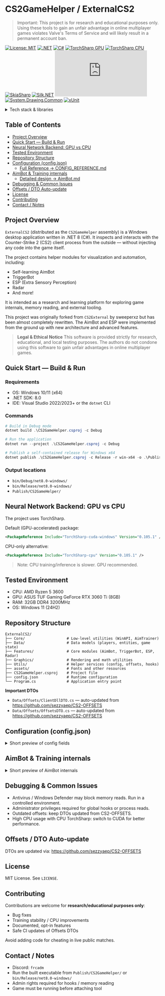 # CS2GameHelper / ExternalCS2

> Important: This project is for research and educational purposes only. Using these tools to gain an unfair advantage in online multiplayer games violates Valve's Terms of Service and will likely result in a permanent account ban.

[![License: MIT](https://img.shields.io/badge/license-MIT-blue.svg)](LICENSE)
[![.NET](https://img.shields.io/badge/.NET-8.0-blue?logo=dotnet)](https://dotnet.microsoft.com/)
[![C#](https://img.shields.io/badge/C%23-10.0-blue?logo=c%23)](https://docs.microsoft.com/dotnet/csharp/)
[![TorchSharp GPU](https://img.shields.io/nuget/v/TorchSharp-cuda?label=TorchSharp-cuda-windows&logo=nuget)](https://www.nuget.org/packages/TorchSharp-cuda-windows/0.105.1)
[![TorchSharp CPU](https://img.shields.io/nuget/v/TorchSharp-cpu?label=TorchSharp-cpu&logo=nuget)](https://www.nuget.org/packages/TorchSharp-cpu/0.105.1)
[![SkiaSharp](https://img.shields.io/nuget/v/SkiaSharp?label=SkiaSharp&logo=nuget)](https://www.nuget.org/packages/SkiaSharp/)
[![Silk.NET](https://img.shields.io/nuget/v/Silk.NET.OpenGL?label=Silk.NET&logo=nuget)](https://www.nuget.org/packages/Silk.NET.OpenGL/)
[![System.Text.Json](https://img.shields.io/nuget/v/System.Text.Json?label=System.Text.Json&logo=nuget)](https://www.nuget.org/packages/System.Text.Json/)
[![System.Drawing.Common](https://img.shields.io/nuget/v/System.Drawing.Common?label=System.Drawing.Common&logo=nuget)](https://www.nuget.org/packages/System.Drawing.Common/)
[![xUnit](https://img.shields.io/nuget/v/xunit?label=xUnit&logo=xunit)](https://www.nuget.org/packages/xunit/)

<details>
<summary>Tech stack & libraries</summary>

- Language / runtime: C# / .NET 8.0 (net8.0-windows)
- Neural network: TorchSharp (CUDA package: `TorchSharp-cuda-windows`; CPU alternative: `TorchSharp-windows`)
- Graphics & rendering: SkiaSharp
- Windowing / OpenGL: Silk.NET (OpenGL, Windowing, Input)
- JSON config: System.Text.Json
- Numerics: System.Numerics.Vectors
- Drawing utilities: System.Drawing.Common
- Testing: xUnit (`xunit`, `xunit.runner.visualstudio`, `Microsoft.NET.Test.Sdk`)
- Low-level input / WinAPI interop: custom wrappers in `Core/Kernel32.cs` and `Core/User32.cs`
</details>

## Table of Contents

- [Project Overview](#project-overview)
- [Quick Start — Build & Run](#quick-start--build--run)
- [Neural Network Backend: GPU vs CPU](#neural-network-backend-gpu-vs-cpu)
- [Tested Environment](#tested-environment)
- [Repository Structure](#repository-structure)
- [Configuration (config.json)](#configuration-configjson)
  - [Full Reference → CONFIG_REFERENCE.md](CONFIG_REFERENCE.md)
- [AimBot & Training internals](#aimbot--training-internals)
  - [Detailed design → AimBot.md](AimBot.md)
- [Debugging & Common Issues](#debugging--common-issues)
- [Offsets / DTO Auto-update](#offsets--dto-auto-update)
- [License](#license)
- [Contributing](#contributing)
- [Contact / Notes](#contact--notes)

## Project Overview

`ExternalCS2` (distributed as the `CS2GameHelper` assembly) is a Windows desktop application written in .NET 8 (C#). It inspects and interacts with the Counter-Strike 2 (CS2) client process from the outside — without injecting any code into the game itself.

The project contains helper modules for visualization and automation, including:

- Self-learning AimBot
- TriggerBot
- ESP (Extra Sensory Perception)
- Radar
- And more!

It is intended as a research and learning platform for exploring game internals, memory reading, and external tooling.

This project was originally forked from `CS2External` by sweeperxz but has been almost completely rewritten. The AimBot and ESP were implemented from the ground up with new architecture and advanced features.

> **Legal & Ethical Notice**
> This software is provided strictly for research, educational, and local testing purposes. The authors do not condone using this software to gain unfair advantages in online multiplayer games.

## Quick Start — Build & Run

### Requirements

- OS: Windows 10/11 (x64)
- .NET SDK: 8.0
- IDE: Visual Studio 2022/2023+ or the `dotnet` CLI

### Commands

```powershell
# Build in Debug mode
dotnet build .\CS2GameHelper.csproj -c Debug

# Run the application
dotnet run --project .\CS2GameHelper.csproj -c Debug

# Publish a self-contained release for Windows x64
dotnet publish .\CS2GameHelper.csproj -c Release -r win-x64 -o .\Publish\CS2GameHelper
```

### Output locations

- `bin/Debug/net8.0-windows/`
- `bin/Release/net8.0-windows/`
- `Publish/CS2GameHelper/`

## Neural Network Backend: GPU vs CPU

The project uses TorchSharp.

Default (GPU-accelerated) package:

```xml
<PackageReference Include="TorchSharp-cuda-windows" Version="0.105.1" />
```

CPU-only alternative:

```xml
<PackageReference Include="TorchSharp-cpu" Version="0.105.1" />
```

> Note: CPU training/inference is slower. GPU recommended.

## Tested Environment

- CPU: AMD Ryzen 5 3600
- GPU: ASUS TUF Gaming GeForce RTX 3060 Ti (8GB)
- RAM: 32GB DDR4 3200MHz
- OS: Windows 11 (24H2)

## Repository Structure

```
ExternalCS2/
├── Core/                   # Low-level utilities (WinAPI, AimTrainer)
├── Data/                   # Data models (players, entities, game state)
├── Features/               # Core modules (AimBot, TriggerBot, ESP, Radar)
├── Graphics/               # Rendering and math utilities
├── Utils/                  # Helper services (config, offsets, hooks)
├── assets/                 # Fonts and other resources
├── CS2GameHelper.csproj    # Project file
├── config.json             # Runtime configuration
└── Program.cs              # Application entry point
```

**Important DTOs**

- `Data/Offsets/ClientDllDTO.cs` — auto-updated from https://github.com/sezzyaep/CS2-OFFSETS  
- `Data/Offsets/OffsetsDTO.cs` — auto-updated from https://github.com/sezzyaep/CS2-OFFSETS

## Configuration (config.json)

<details>
<summary>Short preview of config fields</summary>

```json
{
  "aimBot": true,
  "aimBotAutoShoot": true,
  "bombTimer": true,
  "espAimCrosshair": true,
  "skeletonEsp": false,
  "triggerBot": true,
  "aimBotKey": 1,
  "triggerBotKey": 164,
  "teamCheck": true
}
```

- For full reference with **types, defaults, and descriptions**, see [CONFIG_REFERENCE.md](CONFIG_REFERENCE.md)

</details>

## AimBot & Training internals

<details>
<summary>Short preview of AimBot internals</summary>

- `_aiAggressiveness`: Adaptive smoothing and FOV
- `HumanReactThreshold` & `SuppressMs`: Reactivity to user input
- `AimTrainer`: Distance-based correction
- `NeuralAimNetwork`: TorchSharp model

> Full detailed design and training explanation → [AimBot.md](AimBot.md)

</details>

## Debugging & Common Issues

- Antivirus / Windows Defender may block memory reads. Run in a controlled environment.  
- Administrator privileges required for global hooks or process reads.  
- Outdated offsets: keep DTOs updated from CS2-OFFSETS.  
- High CPU usage with CPU TorchSharp: switch to CUDA for better performance.

## Offsets / DTO Auto-update

DTOs are updated via: https://github.com/sezzyaep/CS2-OFFSETS

## License

MIT License. See `LICENSE`.

## Contributing

Contributions are welcome for **research/educational purposes only**:

- Bug fixes  
- Training stability / CPU improvements  
- Documented, opt-in features  
- Safe CI updates of Offsets DTOs

Avoid adding code for cheating in live public matches.

## Contact / Notes

- Discord: `frcadm`  
- Run the built executable from `Publish/CS2GameHelper/` or `bin/Release/net8.0-windows/`  
- Admin rights required for hooks / memory reading  
- Game must be running before attaching tool